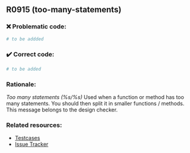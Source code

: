 ## R0915 (too-many-statements)

### :x: Problematic code:

```python
# to be addded
```

### :heavy_check_mark: Correct code:

```python
# to be added
```

### Rationale:

 *Too many statements (%s/%s)*
  Used when a function or method has too many statements. You should then split
  it in smaller functions / methods. This message belongs to the design
  checker.



### Related resources:

- [Testcases](#)
- [Issue Tracker](https://github.com/PyCQA/pylint/issues?q=is%3Aissue+%22too-many-statements%22+OR+%22R0915%22)
